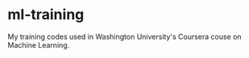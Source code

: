 # ml-training
My training codes used in Washington University's Coursera couse on Machine Learning.
